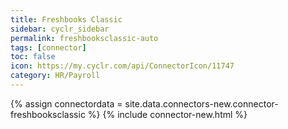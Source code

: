 ```yaml
---
title: Freshbooks Classic
sidebar: cyclr_sidebar
permalink: freshbooksclassic-auto
tags: [connector]
toc: false
icon: https://my.cyclr.com/api/ConnectorIcon/11747
category: HR/Payroll
---
```

{% assign connectordata = site.data.connectors-new.connector-freshbooksclassic %}
{% include connector-new.html %}	